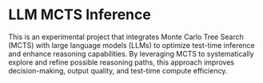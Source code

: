 # LLM MCTS Inference

This is an experimental project that integrates Monte Carlo Tree Search (MCTS) with large language models (LLMs) to optimize test-time inference and enhance reasoning capabilities. By leveraging MCTS to systematically explore and refine possible reasoning paths, this approach improves decision-making, output quality, and test-time compute efficiency.
